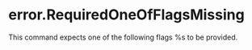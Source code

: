 # error.RequiredOneOfFlagsMissing

This command expects one of the following flags %s to be provided.

